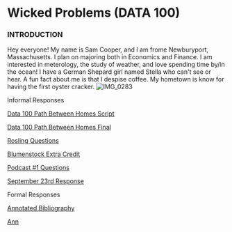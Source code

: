 # Wicked Problems (DATA 100)
### INTRODUCTION
Hey everyone! My name is Sam Cooper, and I am frome Newburyport, Massachusetts. I plan on majoring both in Economics and Finance. I am interested in meterology, the study of weather, and love spending time by/in the ocean! I have a German Shepard girl named Stella who can't see or hear. A fun fact about me is that I despise coffee. My hometown is know for having the first oyster cracker.
![IMG_0283](https://user-images.githubusercontent.com/89928018/132037423-95d8654a-9627-48f8-a90b-342b6b1a08c5.jpg)


Informal Responses

[Data 100 Path Between Homes Script](https://github.com/sjcooper01/wicked_problems/blob/master/Code%20%231)

[Data 100 Path Between Homes Final](https://github.com/sjcooper01/wicked_problems/blob/master/Rplot.png)

[Rosling Questions](https://github.com/sjcooper01/wicked_problems/blob/master/rosling.md)

[Blumenstock Extra Credit](https://github.com/sjcooper01/wicked_problems/blob/master/Blumenstockextracredit.md)

[Podcast #1 Questions](https://github.com/sjcooper01/wicked_problems/blob/master/Podcastquestions.md)

[September 23rd Response](https://github.com/sjcooper01/wicked_problems/blob/master/Informal-Sep23.md)

Formal Responses

[Annotated Bibliography](https://github.com/sjcooper01/wicked_problems/commit/58be99b3331fe106136d777b0747b49c6ce45b1b)


[Ann](https://docs.google.com/document/d/16u108QEf5PSwUILnAGwRTHo0jky-ssm69YOA9qg_QQA/edit)
